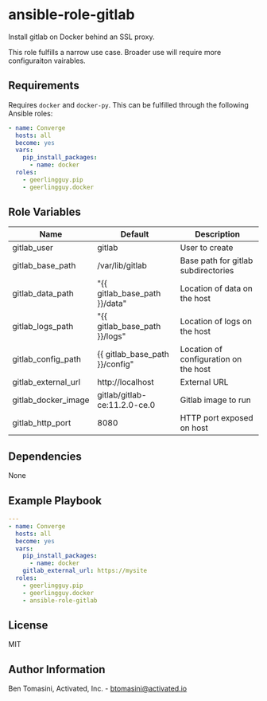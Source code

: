 ansible-role-gitlab
=========

Install gitlab on Docker behind an SSL proxy.

This role fulfills a narrow use case. Broader use will require more
configuraiton vairables.

Requirements
------------

Requires `docker` and `docker-py`. This can be fulfilled through the following
Ansible roles:

``` yaml
- name: Converge
  hosts: all
  become: yes
  vars:
    pip_install_packages:
      - name: docker
  roles:
    - geerlingguy.pip
    - geerlingguy.docker

```

Role Variables
--------------

| Name | Default | Description |
| --- | --- | --- |
| gitlab_user | gitlab | User to create |
| gitlab_base_path | /var/lib/gitlab | Base path for gitlab subdirectories |
| gitlab_data_path | "{{ gitlab_base_path }}/data" | Location of data on the host |
| gitlab_logs_path | "{{ gitlab_base_path }}/logs" | Location of logs on the host |
| gitlab_config_path | {{ gitlab_base_path }}/config" | Location of configuration on the host |
| gitlab_external_url | http://localhost | External URL |
| gitlab_docker_image | gitlab/gitlab-ce:11.2.0-ce.0 | Gitlab image to run |
| gitlab_http_port | 8080 | HTTP port exposed on host |

Dependencies
------------

None

Example Playbook
----------------

``` yaml
---
- name: Converge
  hosts: all
  become: yes
  vars:
    pip_install_packages:
      - name: docker
    gitlab_external_url: https://mysite
  roles:
    - geerlingguy.pip
    - geerlingguy.docker
    - ansible-role-gitlab

```

License
-------

MIT

Author Information
------------------

Ben Tomasini, Activated, Inc. - [btomasini@activated.io](mailto:btomasini@activated.io)

